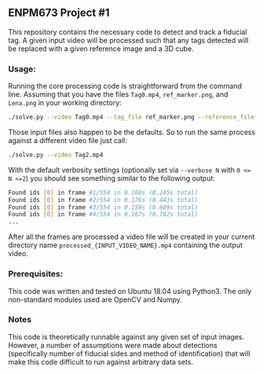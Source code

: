## ENPM673 Project #1

This repository contains the necessary code to detect and track a fiducial tag. A given input video will be processed such that any tags detected will be replaced with a given reference image and a 3D cube.

### Usage:

Running the core processing code is straightforward from the command line. Assuming that you have the files `Tag0.mp4`, `ref_marker.png`, and `Lena.png` in your working directory:

```bash
./solve.py --video Tag0.mp4 --tag_file ref_marker.png --reference_file Lena.png
```

Those input files also happen to be the defaults. So to run the same process against a different video file just call:

```bash
./solve.py --video Tag2.mp4
```

With the default verbosity settings (optionally set via `--verbose N` with `0 <= N <=2`) you should see something similar to the following output:

```bash
Found ids [0] in frame #1/554 in 0.160s (0.245s total)
Found ids [0] in frame #2/554 in 0.176s (0.443s total)
Found ids [0] in frame #3/554 in 0.159s (0.609s total)
Found ids [0] in frame #4/554 in 0.167s (0.782s total)
...
```

After all the frames are processed a video file will be created in your current directory name `processed_{INPUT_VIDEO_NAME}.mp4` containing the output video.

### Prerequisites:

This code was written and tested on Ubuntu 18.04 using Python3. The only non-standard modules used are OpenCV and Numpy.

### Notes

This code is theoretically runnable against any given set of input images. However, a number of assumptions were made about detections (specifically number of fiducial sides and method of identification) that will make this code difficult to run against arbitrary data sets.
